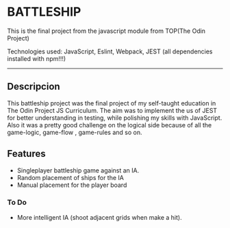 # BATTLESHIP

This is the final project from the javascript module from TOP(The Odin Project)

Technologies used: JavaScript, Eslint, Webpack, JEST (all dependencies installed with npm!!!)

-------------------------------------------------------
 ## Descripcion

 This battleship project was the final project of my self-taught education in The Odin Project JS Curriculum. The aim was to implement the us of JEST for better understanding in testing,
 while polishing my skills with JavaScript. Also it was a pretty good challenge on the logical side because of all the game-logic, game-flow , game-rules and so on.

 ## Features
- Singleplayer battleship game against an IA.
- Random placement of ships for the IA
- Manual placement for the player board

 ### To Do
 - More intelligent IA (shoot adjacent grids when make a hit).
 
